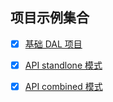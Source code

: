 ## 项目示例集合

- [x] [基础 DAL 项目](https://github.com/mrapi-js/mrapi/tree/docs-v1/examples/dal-basic)
- [x] [API standlone 模式](https://github.com/mrapi-js/mrapi/tree/docs-v1/examples/api-basic)
- [x] [API combined 模式](https://github.com/mrapi-js/mrapi/tree/docs-v1/examples/api-combine)


